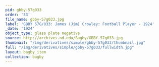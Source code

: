 ```yaml
---
pid: gbby-57g033
order: '33'
file_name: gbby-57g033.jpg
label: 'GBBY 57G/033: James (Jim) Crowley: Football Player - 1924'
_date: '1924'
object_type: glass plate negative
source: http://archives.nd.edu/Bagby/GBBY-57g033.jpg
thumbnail: "/img/derivatives/simple/gbby-57g033/thumbnail.jpg"
full: "/img/derivatives/simple/gbby-57g033/fullwidth.jpg"
layout: bagby_item
collection: bagby
---
```

